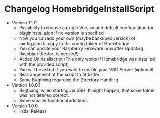 # Changelog HomebridgeInstallScript

<ul>
  <li>Version 1.1.0
    <ul>
      <li>Possibility to choose a plugin Version and default configuration for plugininstallation if no version is specified</li>
      <li>Now you can add your own (maybe backuped version) of config.json to copy to the config folder of Homebridge</li>
      <li>You can update your Raspberry Firmware now after Updating Raspbian (Restart is needed!)</li>
      <li>Added Uninstallscript (This only works if Homebridge was installed with the provided script)</li>
      <li>You will be asked if you want to enable your VNC Server (optional)</li>
      <li>Rearrangement of the script to fit better</li>
      <li>Some Bugfixing regarding the Directory Handling</li>
    </ul>
  </li>
  <li>Version 1.0.0.1
    <ul>
      <li>Bugfixing, when starting via SSH. It might happen, that some folder was not defined correct.</li>
      <li>Some smaller functional additions</li>
    </ul>
  </li>
	<li>Version 1.0.0
		<ul>
			<li>initial Release</li>
		</ul>
	</li>
</ul>